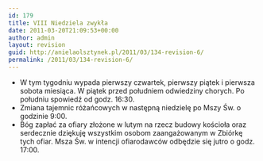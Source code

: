 ```yaml
---
id: 179
title: VIII Niedziela zwykła
date: 2011-03-20T21:09:53+00:00
author: admin
layout: revision
guid: http://anielaolsztynek.pl/2011/03/134-revision-6/
permalink: /2011/03/134-revision-6/
---
```

  * W tym tygodniu wypada pierwszy czwartek, pierwszy piątek i pierwsza sobota miesiąca. W piątek przed południem odwiedziny chorych. Po południu spowiedź od godz. 16:30.
  * Zmiana tajemnic różańcowych w następną niedzielę po Mszy Św. o godzinie 9:00.
  * Bóg zapłać za ofiary złożone w lutym na rzecz budowy kościoła oraz serdecznie dziękuję wszystkim osobom zaangażowanym w Zbiórkę tych ofiar. Msza Św. w intencji ofiarodawców odbędzie się jutro o godz. 17:00.